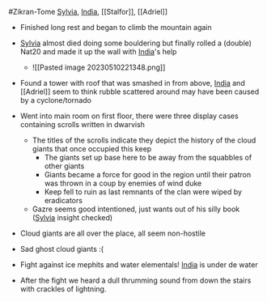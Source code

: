#Zikran-Tome 
[Sylvia](PCs/Past/Sylvia.md), [India](PCs/Past/India.md), [[Stalfor]], [[Adriel]]

- Finished long rest and began to climb the mountain again
- [Sylvia](PCs/Past/Sylvia.md) almost died doing some bouldering but finally rolled a (double) Nat20 and made it up the wall with [India](PCs/Past/India.md)'s help
	- ![[Pasted image 20230510221348.png]]

- Found a tower with roof that was smashed in from above, [India](PCs/Past/India.md) and [[Adriel]] seem to think rubble scattered around may have been caused by a cyclone/tornado
- Went into main room on first floor, there were three display cases containing scrolls written in dwarvish
	- The titles of the scrolls indicate they depict the history of the cloud giants that once occupied this keep
		- The giants set up base here to be away from the squabbles of other giants
		- Giants became a force for good in the region until their patron was thrown in a coup by enemies of wind duke
		- Keep fell to ruin as last remnants of the clan were wiped by eradicators
	- Gazre seems good intentioned, just wants out of his silly book ([Sylvia](PCs/Past/Sylvia.md) insight checked)
- Cloud giants are all over the place, all seem non-hostile
- Sad ghost cloud giants :(
- Fight against ice mephits and water elementals! [India](PCs/Past/India.md) is under de water
- After the fight we heard a dull thrumming sound from down the stairs with crackles of lightning.